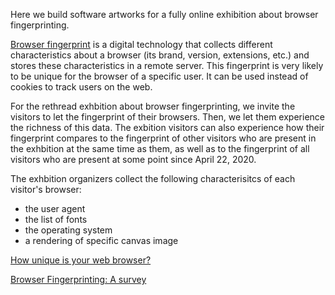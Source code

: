 Here we build software artworks for a fully online exhibition about browser fingerprinting.

[Browser fingerprint](https://en.wikipedia.org/wiki/Device_fingerprint#Browser_fingerprint) is a digital technology that collects different characteristics about a browser (its brand, version, extensions, etc.) and stores these characteristics in a remote server. This fingerprint is very likely to be unique for the browser of a specific user. It can be used instead of cookies to track users on the web.

For the rethread exhbition about browser fingerprinting, we invite the visitors to let the fingerprint of their browsers. Then, we let them experience the richness of this data. The exbition visitors can also experience how their fingerprint compares to the fingerprint of other visitors who are present in the exhbition at the same time as them, as well as to the fingerprint of all visitors who are present at some point since April 22, 2020.

The exhbition organizers collect the following characterisitcs of each visitor's browser:
- the user agent
- the list of fonts
- the operating system
- a rendering of specific canvas image


[How unique is your web browser?](http://asturias.axtur.com/wp-content/uploads/2014/01/browser-uniqueness.pdf)

[Browser Fingerprinting: A survey](https://arxiv.org/pdf/1905.01051)


